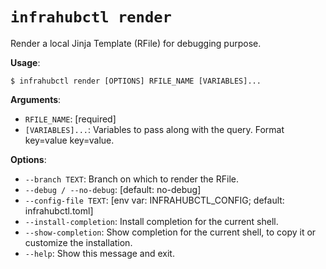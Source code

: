 # `infrahubctl render`

Render a local Jinja Template (RFile) for debugging purpose.

**Usage**:

```console
$ infrahubctl render [OPTIONS] RFILE_NAME [VARIABLES]...
```

**Arguments**:

* `RFILE_NAME`: [required]
* `[VARIABLES]...`: Variables to pass along with the query. Format key=value key=value.

**Options**:

* `--branch TEXT`: Branch on which to render the RFile.
* `--debug / --no-debug`: [default: no-debug]
* `--config-file TEXT`: [env var: INFRAHUBCTL_CONFIG; default: infrahubctl.toml]
* `--install-completion`: Install completion for the current shell.
* `--show-completion`: Show completion for the current shell, to copy it or customize the installation.
* `--help`: Show this message and exit.
